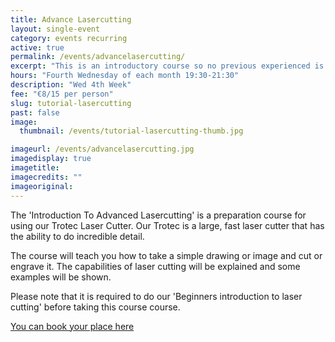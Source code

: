 ```yaml
---
title: Advance Lasercutting
layout: single-event
category: events recurring
active: true
permalink: /events/advancelasercutting/
excerpt: "This is an introductory course so no previous experienced is required. Lasercutting is the easiest form of digital fabrication we have to offer so it is a great course to start off with."
hours: "Fourth Wednesday of each month 19:30-21:30"
description: "Wed 4th Week"
fee: "€8/15 per person"
slug: tutorial-lasercutting
past: false
image:
  thumbnail: /events/tutorial-lasercutting-thumb.jpg

imageurl: /events/advancelasercutting.jpg
imagedisplay: true
imagetitle: 
imagecredits: ""
imageoriginal: 
---
```


The 'Introduction To Advanced Lasercutting' is a preparation course for using our Trotec Laser Cutter. Our Trotec is a large, fast laser cutter that has the ability to do incredible detail.

The course will teach you how to take a simple drawing or image and cut or engrave it. The capabilities of laser cutting will be explained and some examples will be shown.

Please note that it is required to do our 'Beginners introduction to laser cutting' before taking this course course.

[You can book your place here](http://fablablimerick.ticketleap.com/advancedlasercutting/)